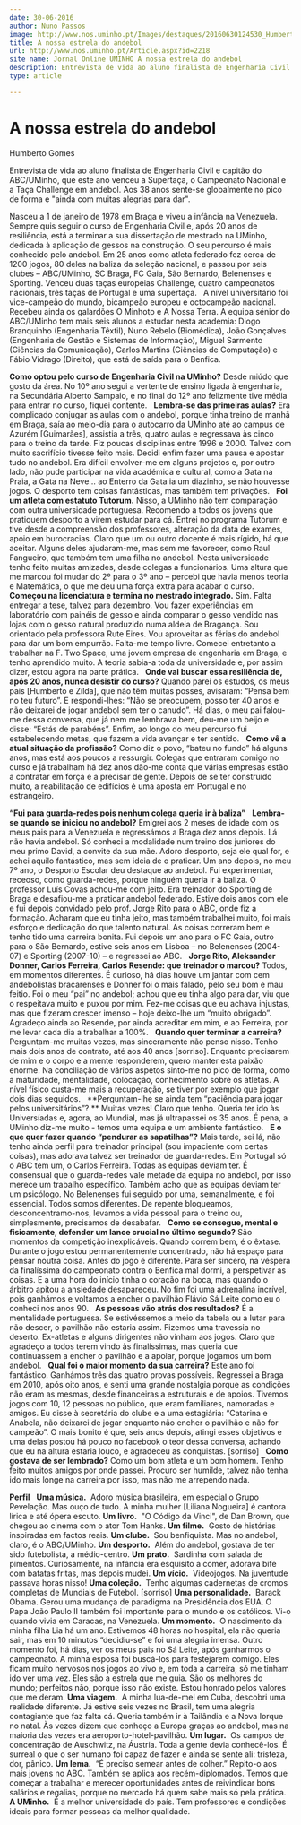 ```yaml
---
date: 30-06-2016
author: Nuno Passos
image: http://www.nos.uminho.pt/Images/destaques/20160630124530_HumbertoGomesfrontpage.jpg
title: A nossa estrela do andebol
url: http://www.nos.uminho.pt/Article.aspx?id=2218
site name: Jornal Online UMINHO A nossa estrela do andebol
description: Entrevista de vida ao aluno finalista de Engenharia Civil e capitão do ABC/UMinho, que este ano venceu a Supertaça, o Campeonato Nacional e a Taça Challenge em andebol. Aos 38 anos sente-se globalmente no pico de forma e "ainda com muitas alegrias para dar".
type: article

---
```

# A nossa estrela do andebol


  

Humberto Gomes

Entrevista de vida ao aluno finalista de Engenharia Civil e capitão do ABC/UMinho, que este ano venceu a Supertaça, o Campeonato Nacional e a Taça Challenge em andebol. Aos 38 anos sente-se globalmente no pico de forma e "ainda com muitas alegrias para dar".

Nasceu a 1 de janeiro de 1978 em Braga e viveu a infância na Venezuela. Sempre quis seguir o curso de Engenharia Civil e, após 20 anos de resiliência, está a terminar a sua dissertação de mestrado na UMinho, dedicada à aplicação de gessos na construção. O seu percurso é mais conhecido pelo andebol. Em 25 anos como atleta federado fez cerca de 1200 jogos, 80 deles na baliza da seleção nacional, e passou por seis clubes – ABC/UMinho, SC Braga, FC Gaia, São Bernardo, Belenenses e Sporting. Venceu duas taças europeias Challenge, quatro campeonatos nacionais, três taças de Portugal e uma supertaça.
 
A nível universitário foi vice-campeão do mundo, bicampeão europeu e octocampeão nacional. Recebeu ainda os galardões O Minhoto e A Nossa Terra. A equipa sénior do ABC/UMinho tem mais seis alunos a estudar nesta academia: Diogo Branquinho (Engenharia Têxtil), Nuno Rebelo (Biomédica), João Gonçalves (Engenharia de Gestão e Sistemas de Informação), Miguel Sarmento (Ciências da Comunicação), Carlos Martins (Ciências de Computação) e Fábio Vidrago (Direito), que está de saída para o Benfica.
 

**Como optou pelo curso de Engenharia Civil na UMinho?** 
Desde miúdo que gosto da área. No 10º ano segui a vertente de ensino ligada à engenharia, na Secundária Alberto Sampaio, e no final do 12º ano felizmente tive média para entrar no curso, fiquei contente.
 
**Lembra-se das primeiras aulas?** 
Era complicado conjugar as aulas com o andebol, porque tinha treino de manhã em Braga, saía ao meio-dia para o autocarro da UMinho até ao campus de Azurém [Guimarães], assistia a três, quatro aulas e regressava às cinco para o treino da tarde. Fiz poucas disciplinas entre 1996 e 2000. Talvez com muito sacrifício tivesse feito mais. Decidi enfim fazer uma pausa e apostar tudo no andebol. Era difícil envolver-me em alguns projetos e, por outro lado, não pude participar na vida académica e cultural, como a Gata na Praia, a Gata na Neve… ao Enterro da Gata ia um diazinho, se não houvesse jogos. O desporto tem coisas fantásticas, mas também tem privações.
 
**Foi um atleta com estatuto Tutorum.** 
Nisso, a UMinho não tem comparação com outra universidade portuguesa. Recomendo a todos os jovens que pratiquem desporto a virem estudar para cá. Entrei no programa Tutorum e tive desde a compreensão dos professores, alteração da data de exames, apoio em burocracias. Claro que um ou outro docente é mais rígido, há que aceitar. Alguns deles ajudaram-me, mas sem me favorecer, como Raul Fangueiro, que também tem uma filha no andebol. Nesta universidade tenho feito muitas amizades, desde colegas a funcionários. Uma altura que me marcou foi mudar do 2º para o 3º ano – percebi que havia menos teoria e Matemática, o que me deu uma força extra para acabar o curso.
 
**Começou na licenciatura e termina no mestrado integrado.** 
Sim. Falta entregar a tese, talvez para dezembro. Vou fazer experiências em laboratório com painéis de gesso e ainda comparar o gesso vendido nas lojas com o gesso natural produzido numa aldeia de Bragança. Sou orientado pela professora Rute Eires. Vou aproveitar as férias do andebol para dar um bom empurrão. Falta-me tempo livre. Comecei entretanto a trabalhar na F. Two Space, uma jovem empresa de engenharia em Braga, e tenho aprendido muito. A teoria sabia-a toda da universidade e, por assim dizer, estou agora na parte prática.
 
**Onde vai buscar essa resiliência de, após 20 anos, nunca desistir do curso?** 
Quando parei os estudos, os meus pais [Humberto e Zilda], que não têm muitas posses, avisaram: “Pensa bem no teu futuro”. E respondi-lhes: “Não se preocupem, posso ter 40 anos e não deixarei de jogar andebol sem ter o canudo”. Há dias, o meu pai falou-me dessa conversa, que já nem me lembrava bem, deu-me um beijo e disse: “Estás de parabéns”. Enfim, ao longo do meu percurso fui estabelecendo metas, que fazem a vida avançar e ter sentido.
 
**Como vê a atual situação da profissão?** 
Como diz o povo, “bateu no fundo” há alguns anos, mas está aos poucos a ressurgir. Colegas que entraram comigo no curso e já trabalham há dez anos dão-me conta que várias empresas estão a contratar em força e a precisar de gente. Depois de se ter construído muito, a reabilitação de edifícios é uma aposta em Portugal e no estrangeiro.
 

**“Fui para guarda-redes pois nenhum colega queria ir à baliza”** 
 
**Lembra-se quando se iniciou no andebol?** 
Emigrei aos 2 meses de idade com os meus pais para a Venezuela e regressámos a Braga dez anos depois. Lá não havia andebol. Só conheci a modalidade num treino dos juniores do meu primo David, a convite da sua mãe. Adoro desporto, seja ele qual for, e achei aquilo fantástico, mas sem ideia de o praticar. Um ano depois, no meu 7º ano, o Desporto Escolar deu destaque ao andebol. Fui experimentar, receoso, como guarda-redes, porque ninguém queria ir à baliza. O professor Luís Covas achou-me com jeito. Era treinador do Sporting de Braga e desafiou-me a praticar andebol federado. Estive dois anos com ele e fui depois convidado pelo prof. Jorge Rito para o ABC, onde fiz a formação. Acharam que eu tinha jeito, mas também trabalhei muito, foi mais esforço e dedicação do que talento natural. As coisas correram bem e tenho tido uma carreira bonita. Fui depois um ano para o FC Gaia, outro para o São Bernardo, estive seis anos em Lisboa – no Belenenses (2004-07) e Sporting (2007-10) – e regressei ao ABC.
 
**Jorge Rito, Aleksander Donner, Carlos Ferreira, Carlos Resende: que treinador o marcou?** 
Todos, em momentos diferentes. É curioso, há dias houve um jantar com cem andebolistas bracarenses e Donner foi o mais falado, pelo seu bom e mau feitio. Foi o meu “pai” no andebol; achou que eu tinha algo para dar, viu que o respeitava muito e puxou por mim. Fez-me coisas que eu achava injustas, mas que fizeram crescer imenso – hoje deixo-lhe um “muito obrigado”. Agradeço ainda ao Resende, por ainda acreditar em mim, e ao Ferreira, por me levar cada dia a trabalhar a 100%.
 
**Quando quer terminar a carreira?** 
Perguntam-me muitas vezes, mas sinceramente não penso nisso. Tenho mais dois anos de contrato, até aos 40 anos [sorriso]. Enquanto precisarem de mim e o corpo e a mente responderem, quero manter esta paixão enorme. Na conciliação de vários aspetos sinto-me no pico de forma, como a maturidade, mentalidade, colocação, conhecimento sobre os atletas. A nível físico custa-me mais a recuperação, se tiver por exemplo que jogar dois dias seguidos.
 
**Perguntam-lhe se ainda tem “paciência para jogar pelos universitários”? ** 
Muitas vezes! Claro que tenho. Queria ter ido às Universíadas e, agora, ao Mundial, mas já ultrapassei os 35 anos. É pena, a UMinho diz-me muito - temos uma equipa e um ambiente fantástico.
 
**E o que quer fazer quando “pendurar as sapatilhas”?** 
Mais tarde, sei lá, não tenho ainda perfil para treinador principal (sou impaciente com certas coisas), mas adorava talvez ser treinador de guarda-redes. Em Portugal só o ABC tem um, o Carlos Ferreira. Todas as equipas deviam ter. É consensual que o guarda-redes vale metade da equipa no andebol, por isso merece um trabalho específico. Também acho que as equipas deviam ter um psicólogo. No Belenenses fui seguido por uma, semanalmente, e foi essencial. Todos somos diferentes. De repente bloqueamos, desconcentramo-nos, levamos a vida pessoal para o treino ou, simplesmente, precisamos de desabafar.
 
**Como se consegue, mental e fisicamente, defender um lance crucial no último segundo?** 
São momentos da competição inexplicáveis. Quando correm bem, é o êxtase. Durante o jogo estou permanentemente concentrado, não há espaço para pensar noutra coisa. Antes do jogo é diferente. Para ser sincero, na véspera da finalíssima do campeonato contra o Benfica mal dormi, a perspetivar as coisas. E a uma hora do início tinha o coração na boca, mas quando o árbitro apitou a ansiedade desapareceu. No fim foi uma adrenalina incrível, pois ganhámos e voltamos a encher o pavilhão Flávio Sá Leite como eu o conheci nos anos 90.
 
**As pessoas vão atrás dos resultados?** 
É a mentalidade portuguesa. Se estivéssemos a meio da tabela ou a lutar para não descer, o pavilhão não estaria assim. Fizemos uma travessia no deserto. Ex-atletas e alguns dirigentes não vinham aos jogos. Claro que agradeço a todos terem vindo às finalíssimas, mas queria que continuassem a encher o pavilhão e a apoiar, porque jogamos um bom andebol.
 
**Qual foi o maior momento da sua carreira?** 
Este ano foi fantástico. Ganhámos três das quatro provas possíveis. Regressei a Braga em 2010, após oito anos, e senti uma grande nostalgia porque as condições não eram as mesmas, desde financeiras a estruturais e de apoios. Tivemos jogos com 10, 12 pessoas no público, que eram familiares, namoradas e amigos. Eu disse à secretária do clube e a uma estagiária: “Catarina e Anabela, não deixarei de jogar enquanto não encher o pavilhão e não for campeão”. O mais bonito é que, seis anos depois, atingi esses objetivos e uma delas postou há pouco no facebook o teor dessa conversa, achando que eu na altura estaria louco, e agradeceu as conquistas. [sorriso]
 
**Como gostava de ser lembrado?** 
Como um bom atleta e um bom homem. Tenho feito muitos amigos por onde passei. Procuro ser humilde, talvez não tenha ido mais longe na carreira por isso, mas não me arrependo nada.
 

**Perfil** 
 
**Uma música.**  Adoro música brasileira, em especial o Grupo Revelação. Mas ouço de tudo. A minha mulher [Liliana Nogueira] é cantora lírica e até ópera escuto.
**Um livro.**  "O Código da Vinci", de Dan Brown, que chegou ao cinema com o ator Tom Hanks.
**Um filme.**  Gosto de histórias inspiradas em factos reais.
**Um clube.**  Sou benfiquista. Mas no andebol, claro, é o ABC/UMinho.
**Um desporto.**  Além do andebol, gostava de ter sido futebolista, a médio-centro.
**Um prato.**  Sardinha com salada de pimentos. Curiosamente, na infância era esquisito a comer, adorava bife com batatas fritas, mas depois mudei.
**Um vício.**  Videojogos. Na juventude passava horas nisso!
**Uma coleção.**  Tenho algumas cadernetas de cromos completas de Mundiais de Futebol. [sorriso]
**Uma personalidade.**  Barack Obama. Gerou uma mudança de paradigma na Presidência dos EUA. O Papa João Paulo II também foi importante para o mundo e os católicos. Vi-o quando vivia em Caracas, na Venezuela.
**Um momento.**  O nascimento da minha filha Lia há um ano. Estivemos 48 horas no hospital, ela não queria sair, mas em 10 minutos “decidiu-se” e foi uma alegria imensa. Outro momento foi, há dias, ver os meus pais no Sá Leite, após ganharmos o campeonato. A minha esposa foi buscá-los para festejarem comigo. Eles ficam muito nervosos nos jogos ao vivo e, em toda a carreira, só me tinham ido ver uma vez. Eles são a estrela que me guia. São os melhores do mundo; perfeitos não, porque isso não existe. Estou honrado pelos valores que me deram.
**Uma viagem.**  A minha lua-de-mel em Cuba, descobri uma realidade diferente. Já estive seis vezes no Brasil, tem uma alegria contagiante que faz falta cá. Queria também ir à Tailândia e a Nova Iorque no natal. Às vezes dizem que conheço a Europa graças ao andebol, mas na maioria das vezes era aeroporto-hotel-pavilhão.
**Um lugar.**  Os campos de concentração de Auschwitz, na Áustria. Toda a gente devia conhecê-los. É surreal o que o ser humano foi capaz de fazer e ainda se sente ali: tristeza, dor, pânico.
**Um lema.**  “É preciso semear antes de colher.” Repito-o aos mais jovens no ABC. Também se aplica aos recém-diplomados. Temos que começar a trabalhar e merecer oportunidades antes de reivindicar bons salários e regalias, porque no mercado há quem sabe mais só pela prática.
**A UMinho.**  É a melhor universidade do país. Tem professores e condições ideais para formar pessoas da melhor qualidade.
 

